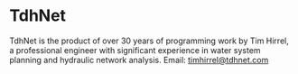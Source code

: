# TdhNet
TdhNet is the product of over 30 years of programming work by Tim Hirrel, a professional engineer with significant experience in water system planning and hydraulic network analysis.  Email: timhirrel@tdhnet.com
